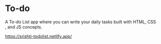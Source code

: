# To-do
A To-do List app where you can write your daily tasks built with HTML, CSS , and JS concepts.

https://srishti-todolist.netlify.app/
